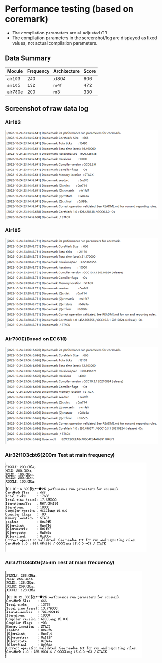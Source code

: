 # Performance testing (based on coremark)

* The compilation parameters are all adjusted O3
* The compilation parameters in the screenshot/log are displayed as fixed values, not actual compilation parameters.

## Data Summary

|Module | Frequency | Architecture | Score|
|----|----|---|----|
|air103|240|xt804|606|
|air105|192|m4f|472|
|air780e|200|m3|330|

## Screenshot of raw data log

### Air103

![Air103 Score](air103_20221024.png)

### Air105

![Air105 Score 472](air105_20221024.png)

### Air780E(Based on EC618)

![Air780E Score 330](ec618_20221024.png)

### Air32f103cbt6(200m Test at main frequency)

![air32f103cbt6_200_20221025](air32f103cbt6_200_20221025.png)

### Air32f103cbt6(256m Test at main frequency)

![air32f103cbt6_256_20221025](air32f103cbt6_256_20221025.png)




